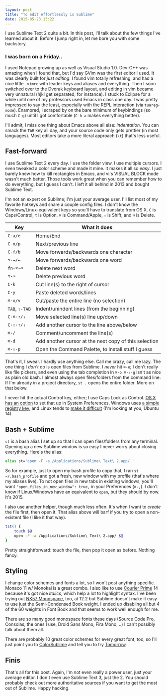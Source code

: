 ```yaml
---
layout: post
title: "To edit effortlessly is Sublime"
date: 2015-05-23 13:22
---
```


I use Sublime Text 2 quite a bit.  In this post, I'll talk about the few things I've learned about it.  Before I jump right in, let me bore you with some backstory.

### I was born on a Friday..

I used Notepad growing up as well as Visual Studio 1.0.  Dev-C++ was amazing when I found that, but I'd say GVim was the first editor I used.  It was clearly built for *just editing*.  I found vim totally refreshing, and had a nice little `.vimrc` with leader keys and aliases and everything.  Then I soon switched over to the Dvorak keyboard layout, and editing in vim became very unnatural (hjkl get separated, for instance).  I stuck to Eclipse for a while until one of my professors used Emacs in class one day.  I was pretty impressed to say the least, especially with the REPL interaction (via `tuareg-mode`).  Enamored, I scraped by on the bare minimum of keybindings (so much `C-g`) until I got comfortable (`C-h a` makes everything better).

I'll admit, I miss one thing about Emacs above all else: *indentation*.  You can smack the `TAB` key all day, and your source code only gets prettier (in most languages).  Most editors take a more literal approach (`\t`) that's less useful.

## Fast-forward

I use Sublime Text 2 every day.  I use the folder view.  I use multiple cursors.  I even tweaked a color scheme and made it mine.  It makes it all so *easy*.  I just barely knew how to kill rectangles in Emacs, and vi's VISUAL BLOCK mode wasn't much better.  Those tools work great when you can remember how to do everything, but I guess I can't.  I left it all behind in 2013 and bought Sublime Text.

I'm not an expert on Sublime; I'm just your average user.  I'll list most of my favorite hotkeys and share a couple config files.  I don't know the Windows/Linux-equivalent keys so you'll have to translate from OS X.  `C` is Caps/Control, `⌥` is Option, `⌘` is Command/Apple, `⇧` is Shift, and `⌫` is Delete.

| Key | What it does |
| --- | ------------ |
| `C-a/e` | Home/End |
| `C-n/p` | Next/previous line |
| `C-f/b` | Move forwards/backwards one character |
| `⌥-→/←` | Move forwards/backwards one word |
| `fn-⌥-⌫` | Delete next word |
| `⌥-⌫` | Delete previous word |
| `C-k` | Cut line(s) to the right of cursor |
| `C-y` | Paste deleted words/lines |
| `⌘-x/v` | Cut/paste the entire line (no selection) |
| `TAB`, `⇧-TAB` | Indent/unindent lines (from the beginning) |
| `C-⌘-↑/↓` | Move selected line(s) line up/down |
| `C-⇧-↑/↓` | Add another cursor to the line above/below |
| `⌘-/` | Comment/uncomment the line(s) |
| `⌘-d` | Add another cursor at the next copy of this selection |
| `⌘-⇧-p` | Open the Command Palette, to install stuff I guess |


That's it, I swear.  I hardly use anything else.  Call me crazy, call me lazy.  The one thing I *don't* do is open files from Sublime.  I *never* hit `⌘-o`; I don't really like file pickers, and even using the tab completion in `⌘-o ⌘-⇧-g` isn't as nice as plain old bash.  I almost always open files/folders from the command line.  If I'm already in a project directory, `st .` opens the entire folder.  More on that below.

I never hit the actual Control key, either; I use Caps Lock as Control.  [OS X has an option][osxkeys] to set that up in System Preferences, Windows uses [a simple registry key][winkeys], and Linux tends to [make it difficult][linuxkeys] (I'm looking at you, Ubuntu 14).

## Bash + Sublime

`st` is a bash alias I set up so that I can open files/folders from any terminal.  Opening up a new Sublime window is so easy I never worry about closing everything.  Here's the alias:

~~~bash
alias st='open -F -a /Applications/Sublime\ Text\ 2.app/ '
~~~

So for example, just to open my bash profile to copy that, I ran `st ~/.bash_profile` and got a fresh, new window with my profile (that's where my aliases live).  To not open files in new tabs in existing windows, you'll want `"open_files_in_new_window": true,` in your Preferences (`⌘-,`).  I don't know if Linux/Windows have an equivalent to `open`, but they should by now.  It's 2015.

I also use another helper, though much less often.  It's when I want to *create* the file first, then open it.  That alias above will barf if you try to open a non-existent file (I like it that way).

~~~bash
tst() {
    touch $@
    open -F -a /Applications/Sublime\ Text\ 2.app/ $@
}
~~~

Pretty straightforward: touch the file, then pop it open as before.  Nothing fancy.

## Styling

I change color schemes and fonts a lot, so I won't post anything specific.  Monaco 11 w/ Monokai is a great combo.  I also like to use [Courier Prime][cprime] 14 because it's got nice *italics*, which help a lot to highlight syntax.  I've been trying out [NK57 Monospace][nk57], too, at 12.2 but Sublime doesn't make it easy to use just the Semi-Condensed Book weight.  I ended up disabling all but 4 of the 60 weights in Font Book and that seems to work well enough for me.

There are so many good monospace fonts these days (Source Code Pro, Consolas, the ones I use, Droid Sans Mono, Fira Mono, ..) I can't possibly talk about them all.

There are probably 10 great color schemes for every great font, too, so I'll just point you to [ColorSublime][cs] and tell you to try [Tomorrow][tmw].


## Finis

That's all for this post.  Again, I'm not even really a power user, just your average editor.  I don't even use Sublime Text 3, just the 2.  You should probably check out more authoritative sources if you want to get the most out of Sublime.  Happy hacking.

[cprime]: http://quoteunquoteapps.com/courierprime/
[nk57]: http://typodermicfonts.com/nk57-monospace/
[osxkeys]: https://support.apple.com/kb/PH18422
[winkeys]: http://johnhaller.com/useful-stuff/disable-caps-lock
[linuxkeys]: http://askubuntu.com/questions/444714/how-do-i-swap-escape-and-caps-lock-in-14-04
[cs]: http://colorsublime.com/
[tmw]: http://colorsublime.com/?q=tomorrow

